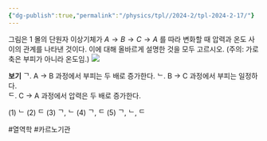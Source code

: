 ```yaml
---
{"dg-publish":true,"permalink":"/physics/tpl//2024-2/tpl-2024-2-17/"}
---
```


그림은 1 몰의 단원자 이상기체가 $A \rightarrow B \rightarrow C \rightarrow A$ 를 따라 변화할 때 압력과 온도 사이의 관계를 나타낸 것이다. 이에 대해 올바르게 설명한 것을 모두 고르시오. (주의: 가로축은 부피가 아니라 온도임.)
![](https://cdn.mathpix.com/cropped/2025_05_26_b6c88c9db9e5797c4395g-9.jpg?height=413&width=697&top_left_y=615&top_left_x=365)

**보기**
ᄀ. A → B 과정에서 부피는 두 배로 증가한다. 
ᄂ. B → C 과정에서 부피는 일정하다.  
ᄃ. C → A 과정에서 압력은 두 배로 증가한다.

(1) ᄂ
(2) ᄃ
(3) ᄀ, ᄂ
(4) ᄀ, ᄃ
(5) ᄀ, ᄂ, ᄃ

#열역학 #카르노기관 